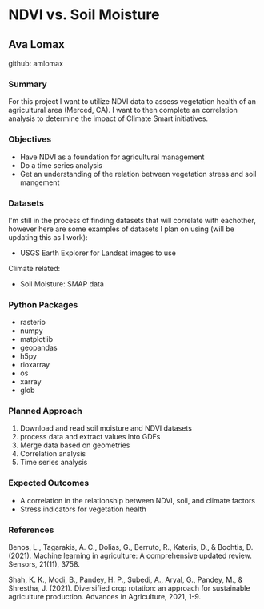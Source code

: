 # NDVI vs. Soil Moisture 

## Ava Lomax
github: amlomax

### Summary
For this project I want to utilize NDVI data to assess vegetation health of an agricultural area (Merced, CA). I want to then complete an correlation analysis to determine the impact of Climate Smart initiatives. 

### Objectives
* Have NDVI as a foundation for agricultural management 
* Do a time series analysis 
* Get an understanding of the relation between vegetation stress and soil mangement 

### Datasets
I'm still in the process of finding datasets that will correlate with eachother, however here are some examples of datasets I plan on using (will be updating this as I work):

* USGS Earth Explorer for Landsat images to use

Climate related:

* Soil Moisture: SMAP data

### Python Packages
* rasterio 
* numpy
* matplotlib
* geopandas
* h5py
* rioxarray
* os
* xarray
* glob

### Planned Approach
1. Download and read soil moisture and NDVI datasets
2. process data and extract values into GDFs
3. Merge data based on geometries
4. Correlation analysis
5. Time series analysis


### Expected Outcomes
* A correlation in the relationship between NDVI, soil, and climate factors
* Stress indicators for vegetation health

### References 

Benos, L., Tagarakis, A. C., Dolias, G., Berruto, R., Kateris, D., & Bochtis, D. (2021). Machine learning in agriculture: A comprehensive updated review. Sensors, 21(11), 3758.

Shah, K. K., Modi, B., Pandey, H. P., Subedi, A., Aryal, G., Pandey, M., & Shrestha, J. (2021). Diversified crop rotation: an approach for sustainable agriculture production. Advances in Agriculture, 2021, 1-9.

